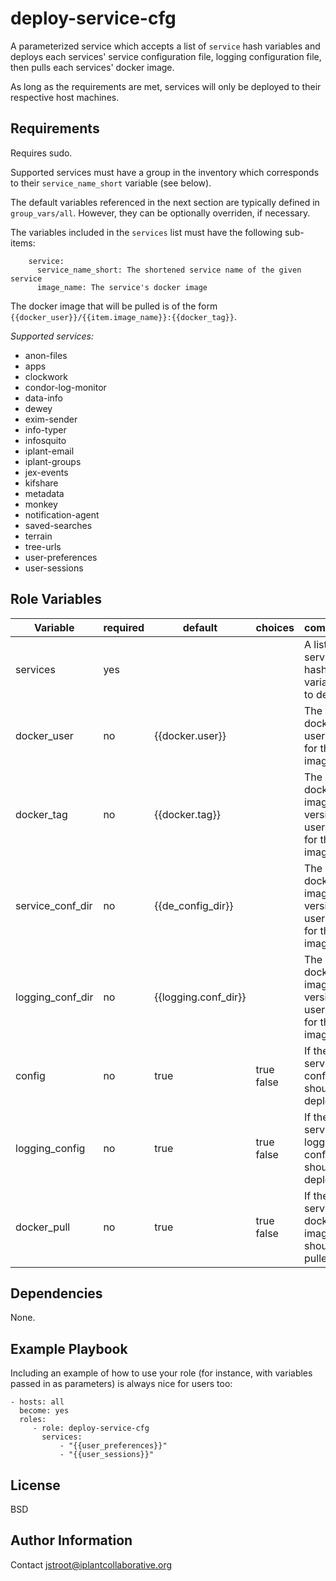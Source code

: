 deploy-service-cfg
==================

A parameterized service which accepts a list of `service` hash variables and deploys each 
services' service configuration file, logging configuration file, then pulls each 
services' docker image.

As long as the requirements are met, services will only be deployed to their respective host 
machines.

Requirements
------------
Requires sudo.

Supported services must have a group in the inventory which corresponds to their `service_name_short` 
variable (see below).

The default variables referenced in the next section are typically defined in `group_vars/all`. However, 
they can be optionally overriden, if necessary.

The variables included in the `services` list must have the following sub-items:

        service:   
          service_name_short: The shortened service name of the given service
          image_name: The service's docker image

The docker image that will be pulled is of the form `{{docker_user}}/{{item.image_name}}:{{docker_tag}}`. 

*Supported services:*
* anon-files
* apps
* clockwork
* condor-log-monitor
* data-info
* dewey
* exim-sender
* info-typer
* infosquito
* iplant-email
* iplant-groups
* jex-events
* kifshare
* metadata
* monkey
* notification-agent
* saved-searches
* terrain
* tree-urls
* user-preferences
* user-sessions

Role Variables
--------------

|Variable                | required | default                  | choices        | comments                                               |
|------------------------|----------|--------------------------|----------------|--------------------------------------------------------|
| services               |   yes    |                          |                | A list of service hash variables to deploy |
| docker_user            |    no    | {{docker.user}}          |                | The docker user name for the image |
| docker_tag             |    no    | {{docker.tag}}           |                | The docker image version user name for the image |
| service_conf_dir       |    no    | {{de_config_dir}}        |                | The docker image version user name for the image |
| logging_conf_dir       |    no    | {{logging.conf_dir}}     |                | The docker image version user name for the image |
| config                 |    no    |  true                    | true<br/>false | If the service config file should be deployed. |
| logging_config         |    no    |  true                    | true<br/>false | If the service logging config file should be deployed. |
| docker_pull            |    no    |  true                    | true<br/>false | If the service's docker image should be pulled. |


Dependencies
------------

None.

Example Playbook
----------------

Including an example of how to use your role (for instance, with variables passed in as parameters) is always nice for users too:

    - hosts: all
      become: yes
      roles:
         - role: deploy-service-cfg
           services:
               - "{{user_preferences}}"
               - "{{user_sessions}}"

License
-------

BSD

Author Information
------------------

Contact jstroot@iplantcollaborative.org
